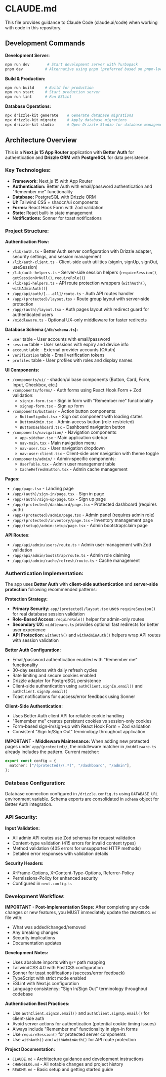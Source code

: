 # CLAUDE.md

This file provides guidance to Claude Code (claude.ai/code) when working with code in this repository.

## Development Commands

**Development Server:**
```bash
npm run dev        # Start development server with Turbopack
pnpm dev          # Alternative using pnpm (preferred based on pnpm-lock.yaml)
```

**Build & Production:**
```bash
npm run build     # Build for production
npm run start     # Start production server
npm run lint      # Run ESLint
```

**Database Operations:**
```bash
npx drizzle-kit generate    # Generate database migrations
npx drizzle-kit migrate     # Apply database migrations
npx drizzle-kit studio      # Open Drizzle Studio for database management
```

## Architecture Overview

This is a **Next.js 15 App Router** application with **Better Auth** for authentication and **Drizzle ORM** with **PostgreSQL** for data persistence.

### Key Technologies:
- **Framework:** Next.js 15 with App Router
- **Authentication:** Better Auth with email/password authentication and "Remember me" functionality
- **Database:** PostgreSQL with Drizzle ORM
- **UI:** Tailwind CSS + shadcn/ui components
- **Forms:** React Hook Form with Zod validation
- **State:** React built-in state management
- **Notifications:** Sonner for toast notifications

### Project Structure:

**Authentication Flow:**
- `/lib/auth.ts` - Better Auth server configuration with Drizzle adapter, security settings, and session management
- `/lib/auth-client.ts` - Client-side auth utilities (signIn, signUp, signOut, useSession)
- `/lib/auth-helpers.ts` - Server-side session helpers (`requireSession()`, `getSessionOrNull()`, `requireRole()`)
- `/lib/api-helpers.ts` - API route protection wrappers (`withAuth()`, `withAdminAuth()`)
- `/app/api/auth/[...all]/route.ts` - Auth API routes handler
- `/app/(protected)/layout.tsx` - Route group layout with server-side protection
- `/app/(auth)/layout.tsx` - Auth pages layout with redirect guard for authenticated users
- `/middleware.ts` - Optional UX-only middleware for faster redirects

**Database Schema (`/db/schema.ts`):**
- `user` table - User accounts with email/password
- `session` table - User sessions with expiry and device info
- `account` table - External provider accounts (OAuth)
- `verification` table - Email verification tokens
- `profiles` table - User profiles with roles and display names

**UI Components:**
- `/components/ui/` - shadcn/ui base components (Button, Card, Form, Input, Checkbox, etc.)
- `/components/forms/` - Auth forms using React Hook Form + Zod validation:
  - `signin-form.tsx` - Sign in form with "Remember me" functionality
  - `signup-form.tsx` - Sign up form
- `/components/buttons/` - Action button components:
  - `ButtonSignOut.tsx` - Sign out component with loading states
  - `ButtonAdmin.tsx` - Admin access button (role-restricted)
  - `ButtonDashboard.tsx` - Dashboard navigation button
- `/components/navigation/` - Navigation components:
  - `app-sidebar.tsx` - Main application sidebar
  - `nav-main.tsx` - Main navigation menu
  - `nav-user.tsx` - User navigation dropdown
  - `nav-user-client.tsx` - Client-side user navigation with theme toggle
- `/components/admin/` - Admin-specific components:
  - `UserTable.tsx` - Admin user management table
  - `CacheRefreshButton.tsx` - Admin cache management

**Pages:**
- `/app/page.tsx` - Landing page
- `/app/(auth)/sign-in/page.tsx` - Sign in page
- `/app/(auth)/sign-up/page.tsx` - Sign up page  
- `/app/(protected)/dashboard/page.tsx` - Protected dashboard (requires auth)
- `/app/(protected)/admin/page.tsx` - Admin panel (requires admin role)
- `/app/(protected)/inventory/page.tsx` - Inventory management page
- `/app/(setup)/admin-setup/page.tsx` - Admin bootstrap/claim page

**API Routes:**
- `/app/api/admin/users/route.ts` - Admin user management with Zod validation
- `/app/api/admin/bootstrap/route.ts` - Admin role claiming
- `/app/api/admin/cache/refresh/route.ts` - Cache management

### Authentication Implementation:

The app uses **Better Auth** with **client-side authentication** and **server-side protection** following recommended patterns:

**Protection Strategy:**
- **Primary Security**: `app/(protected)/layout.tsx` uses `requireSession()` for real database session validation
- **Role-Based Access**: `requireRole()` helper for admin-only routes
- **Secondary UX**: `middleware.ts` provides optional fast redirects for better user experience
- **API Protection**: `withAuth()` and `withAdminAuth()` helpers wrap API routes with session validation

**Better Auth Configuration:**
- Email/password authentication enabled with "Remember me" functionality
- 30-day sessions with daily refresh cycles
- Rate limiting and secure cookies enabled
- Drizzle adapter for PostgreSQL persistence
- Client-side authentication using `authClient.signIn.email()` and `authClient.signUp.email()`
- Toast notifications for success/error feedback using Sonner

**Client-Side Authentication:**
- Uses Better Auth client API for reliable cookie handling
- "Remember me" creates persistent cookies vs session-only cookies
- Form-based sign-in/sign-up with React Hook Form + Zod validation
- Consistent "Sign In/Sign Out" terminology throughout application

**IMPORTANT - Middleware Maintenance:**
When adding new protected pages under `app/(protected)/`, the middleware matcher in `/middleware.ts` already includes the pattern. Current matcher:
```ts
export const config = {
  matcher: ["/(protected)/(.*)", "/dashboard", "/admin"],
};
```

### Database Configuration:

Database connection configured in `/drizzle.config.ts` using `DATABASE_URL` environment variable. Schema exports are consolidated in `schema` object for Better Auth integration.

### API Security:

**Input Validation:**
- All admin API routes use Zod schemas for request validation
- Content-type validation (415 errors for invalid content types)
- Method validation (405 errors for unsupported HTTP methods)
- Detailed error responses with validation details

**Security Headers:**
- X-Frame-Options, X-Content-Type-Options, Referrer-Policy
- Permissions-Policy for enhanced security
- Configured in `next.config.ts`

### Development Workflow:

**IMPORTANT - Post-Implementation Steps:**
After completing any code changes or new features, you MUST immediately update the `CHANGELOG.md` file with:
- What was added/changed/removed
- Any breaking changes
- Security implications
- Documentation updates

**Development Notes:**
- Uses absolute imports with `@/*` path mapping
- TailwindCSS 4.0 with PostCSS configuration
- Sonner for toast notifications (success/error feedback)
- TypeScript with strict mode enabled
- ESLint with Next.js configuration
- Language consistency: "Sign In/Sign Out" terminology throughout codebase

**Authentication Best Practices:**
- Use `authClient.signIn.email()` and `authClient.signUp.email()` for client-side auth
- Avoid server actions for authentication (potential cookie timing issues)
- Always include "Remember me" functionality in sign-in forms
- Use `requireSession()` for protected server components
- Use `withAuth()` and `withAdminAuth()` for API route protection

**Project Documentation:**
- `CLAUDE.md` - Architecture guidance and development instructions
- `CHANGELOG.md` - All notable changes and project history
- `README.md` - Basic setup and getting started guide